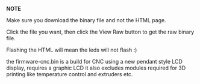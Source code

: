 **NOTE**

Make sure you download the binary file and not the HTML page. 

Click the file you want, then click the View Raw button to get the raw binary file.

Flashing the HTML will mean the leds will not flash :)

the firmware-cnc.bin is a build for CNC using a new pendant style LCD display, requires a graphic LCD it also excludes modules required for 3D printing like temperature control and extruders etc.

